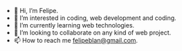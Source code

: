 - 👋 Hi, I’m Felipe.
- 👀 I’m interested in coding, web development and coding.
- 🌱 I’m currently learning web technologies.
- 💞️ I’m looking to collaborate on any kind of web project.
- 📫 How to reach me felipeblan@gmail.com.

<!---
felipeblan/felipeblan is a ✨ special ✨ repository because its `README.md` (this file) appears on your GitHub profile.
You can click the Preview link to take a look at your changes.
--->
